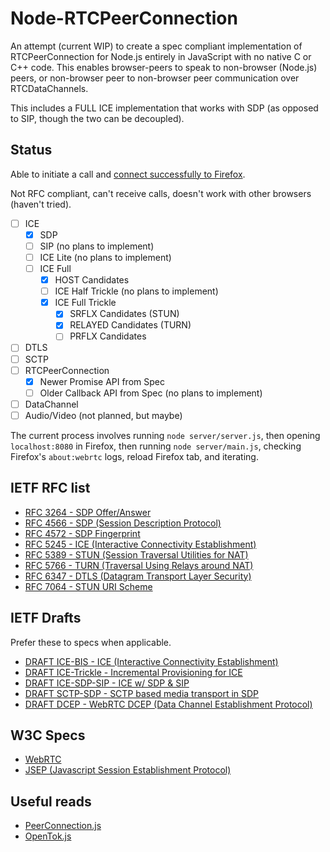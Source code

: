 # Node-RTCPeerConnection

An attempt (current WIP) to create a spec compliant implementation of
RTCPeerConnection for Node.js entirely in JavaScript with no native C or C++
code. This enables browser-peers to speak to non-browser (Node.js) peers, or
non-browser peer to non-browser peer communication over RTCDataChannels.

This includes a FULL ICE implementation that works with SDP (as opposed to
SIP, though the two can be decoupled).

## Status

Able to initiate a call and
[connect successfully to Firefox](https://twitter.com/LostOracle/status/672532399138324480).

Not RFC compliant, can't receive calls, doesn't work with other browsers
(haven't tried).

- [ ] ICE
  - [x] SDP
  - [ ] SIP (no plans to implement)
  - [ ] ICE Lite (no plans to implement)
  - [ ] ICE Full
    - [x] HOST Candidates
    - [ ] ICE Half Trickle (no plans to implement)
    - [x] ICE Full Trickle
      - [x] SRFLX Candidates (STUN)
      - [x] RELAYED Candidates (TURN)
      - [ ] PRFLX Candidates
- [ ] DTLS
- [ ] SCTP
- [ ] RTCPeerConnection
  - [x] Newer Promise API from Spec
  - [ ] Older Callback API from Spec (no plans to implement)
- [ ] DataChannel
- [ ] Audio/Video (not planned, but maybe)

The current process involves running `node server/server.js`, then opening
`localhost:8080` in Firefox, then running `node server/main.js`, checking
Firefox's `about:webrtc` logs, reload Firefox tab, and iterating.

## IETF RFC list
* [RFC 3264 - SDP Offer/Answer](https://tools.ietf.org/html/rfc3264)
* [RFC 4566 - SDP (Session Description Protocol)](https://tools.ietf.org/html/rfc4566)
* [RFC 4572 - SDP Fingerprint](https://tools.ietf.org/html/rfc4572)
* [RFC 5245 - ICE (Interactive Connectivity Establishment)](https://tools.ietf.org/html/rfc5245)
* [RFC 5389 - STUN (Session Traversal Utilities for NAT)](https://tools.ietf.org/html/rfc5389)
* [RFC 5766 - TURN (Traversal Using Relays around NAT)](https://tools.ietf.org/html/rfc5766)
* [RFC 6347 - DTLS (Datagram Transport Layer Security)](https://tools.ietf.org/html/rfc6347)
* [RFC 7064 - STUN URI Scheme](https://tools.ietf.org/html/rfc7064)

## IETF Drafts
Prefer these to specs when applicable.
* [DRAFT ICE-BIS - ICE (Interactive Connectivity Establishment)](https://tools.ietf.org/html/draft-ietf-ice-rfc5245bis-00)
* [DRAFT ICE-Trickle - Incremental Provisioning for ICE](https://tools.ietf.org/html/draft-ietf-ice-trickle-01)
* [DRAFT ICE-SDP-SIP - ICE w/ SDP & SIP](https://tools.ietf.org/html/draft-ietf-mmusic-ice-sip-sdp-07)
* [DRAFT SCTP-SDP - SCTP based media transport in SDP](https://tools.ietf.org/html/draft-ietf-mmusic-sctp-sdp-15)
* [DRAFT DCEP - WebRTC DCEP (Data Channel Establishment Protocol)](https://tools.ietf.org/html/draft-ietf-rtcweb-data-protocol-09)


## W3C Specs
* [WebRTC](https://w3c.github.io/webrtc-pc/)
* [JSEP (Javascript Session Establishment Protocol)](https://rtcweb-wg.github.io/jsep/)

## Useful reads
* [PeerConnection.js](https://dxr.mozilla.org/mozilla-central/source/dom/media/PeerConnection.js)
* [OpenTok.js](https://dxr.mozilla.org/mozilla-central/source/browser/extensions/loop/content/shared/vendor/sdk.js)

